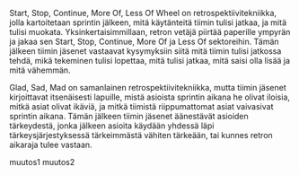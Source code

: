Start, Stop, Continue, More Of, Less Of Wheel on retrospektiivitekniikka, jolla kartoitetaan sprintin jälkeen, mitä käytänteitä tiimin tulisi jatkaa, ja mitä tulisi muokata. Yksinkertaisimmillaan, retron vetäjä piirtää paperille ympyrän ja jakaa sen Start, Stop, Continue, More Of ja Less Of sektoreihin. Tämän jälkeen tiimin jäsenet vastaavat kysymyksiin siitä mitä tiimin tulisi jatkossa tehdä, mikä tekeminen tulisi lopettaa, mitä tulisi jatkaa, mitä saisi olla lisää ja mitä vähemmän.

Glad, Sad, Mad on samanlainen retrospektiivitekniikka, mutta tiimin jäsenet kirjoittavat itsenäisesti lapuille, mistä asioista sprintin aikana he olivat iloisia, mitkä asiat olivat ikäviä, ja mitkä tiimistä riippumattomat asiat vaivasivat sprintin aikana. Tämän jälkeen tiimin jäsenet äänestävät asioiden tärkeydestä, jonka jälkeen asioita käydään yhdessä läpi tärkeysjärjestyksessä tärkeimmästä vähiten tärkeään, tai kunnes retron aikaraja tulee vastaan.

muutos1
muutos2
